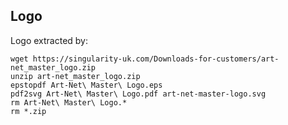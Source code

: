 Logo
----
Logo extracted by:


    wget https://singularity-uk.com/Downloads-for-customers/art-net_master_logo.zip
    unzip art-net_master_logo.zip 
    epstopdf Art-Net\ Master\ Logo.eps 
    pdf2svg Art-Net\ Master\ Logo.pdf art-net-master-logo.svg
    rm Art-Net\ Master\ Logo.*
    rm *.zip

